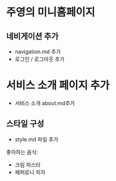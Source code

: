 # 주영의 미니홈페이지

## 네비게이션 추가

- navigation.md 추가
- 로그인 / 로그아웃 추가

# 서비스 소개 페이지 추가
 - 서비스 소개 about.md추가

## 스타일 구성

- style.md 파일 추가

좋아하는 음식:

- 크림 파스타
- 페퍼로니 피자
